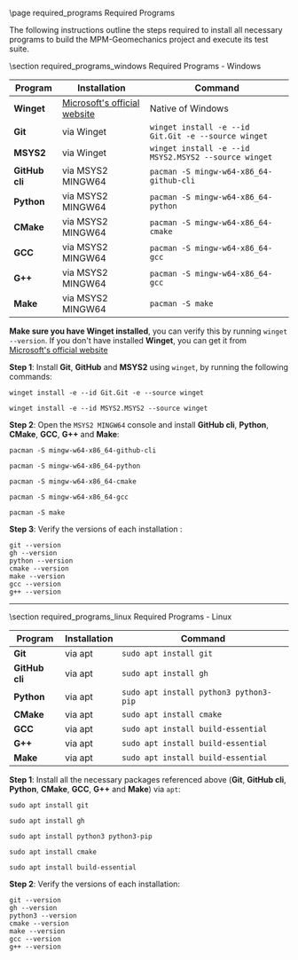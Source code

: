 \page required_programs Required Programs

The following instructions outline the steps required to install all necessary programs to build the MPM-Geomechanics project and execute its test suite.

\section required_programs_windows Required Programs - Windows

| Program        | Installation                                             | Command                                              |
| -------------- | -------------------------------------------------------- | ---------------------------------------------------- |
| **Winget**     | [Microsoft's official website][winget_installation_link] | Native of Windows                                    |
| **Git**        | via Winget                                               | `winget install -e --id Git.Git -e --source winget`  |
| **MSYS2**      | via Winget                                               | `winget install -e --id MSYS2.MSYS2 --source winget` |
| **GitHub cli** | via MSYS2 MINGW64                                        | `pacman -S mingw-w64-x86_64-github-cli`              |
| **Python**     | via MSYS2 MINGW64                                        | `pacman -S mingw-w64-x86_64-python`                  |
| **CMake**      | via MSYS2 MINGW64                                        | `pacman -S mingw-w64-x86_64-cmake`                   |
| **GCC**        | via MSYS2 MINGW64                                        | `pacman -S mingw-w64-x86_64-gcc`                     |
| **G++**        | via MSYS2 MINGW64                                        | `pacman -S mingw-w64-x86_64-gcc`                     |
| **Make**       | via MSYS2 MINGW64                                        | `pacman -S make`                                     |

**Make sure you have Winget installed**, you can verify this by running `winget --version`. If you don't have installed **Winget**, you can get it from [Microsoft's official website][winget_installation_link]

[winget_installation_link]: https://learn.microsoft.com/en-us/windows/package-manager/winget/

**Step 1**: Install **Git**, **GitHub** and **MSYS2** using `winget`, by running the following commands:

```
winget install -e --id Git.Git -e --source winget
```

```
winget install -e --id MSYS2.MSYS2 --source winget
```

**Step 2**: Open the `MSYS2 MINGW64` console and install **GitHub cli**, **Python**, **CMake**, **GCC**, **G++** and **Make**:

```
pacman -S mingw-w64-x86_64-github-cli
```

```
pacman -S mingw-w64-x86_64-python
```

```
pacman -S mingw-w64-x86_64-cmake
```

```
pacman -S mingw-w64-x86_64-gcc
```

```
pacman -S make
```

**Step 3**: Verify the versions of each installation :

```
git --version
gh --version
python --version
cmake --version
make --version 
gcc --version   
g++ --version   
```
---

\section required_programs_linux Required Programs - Linux

| Program        | Installation | Command                                |
| -------------- | ------------ | -------------------------------------- |
| **Git**        | via apt      | `sudo apt install git`                 |
| **GitHub cli** | via apt      | `sudo apt install gh`                  |
| **Python**     | via apt      | `sudo apt install python3 python3-pip` |
| **CMake**      | via apt      | `sudo apt install cmake`               |
| **GCC**        | via apt      | `sudo apt install build-essential`     |
| **G++**        | via apt      | `sudo apt install build-essential`     |
| **Make**       | via apt      | `sudo apt install build-essential`     |

**Step 1**:  Install all the necessary packages referenced above (**Git**, **GitHub cli**, **Python**, **CMake**, **GCC**, **G++** and **Make**) via `apt`:

```
sudo apt install git
```

```
sudo apt install gh
```

```
sudo apt install python3 python3-pip
```

```
sudo apt install cmake
```

```
sudo apt install build-essential
```

**Step 2**: Verify the versions of each installation:

```
git --version
gh --version
python3 --version
cmake --version
make --version 
gcc --version   
g++ --version   
```